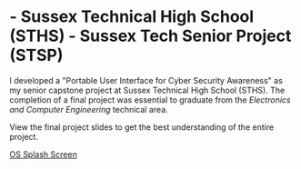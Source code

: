 #  - Sussex Technical High School (STHS) - Sussex Tech Senior Project (STSP)

I developed a "Portable User Interface for Cyber Security Awareness" as my senior capstone project at Sussex Technical High School (STHS). The completion of a final project was essential to graduate from the *Electronics and Computer Engineering* technical area.

View the final project slides to get the best understanding of the entire project.

[OS Splash Screen](images/splash.png)
